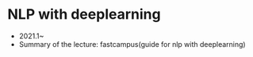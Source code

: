 # NLP with deeplearning
- 2021.1~
- Summary of the lecture: fastcampus(guide for nlp with deeplearning)